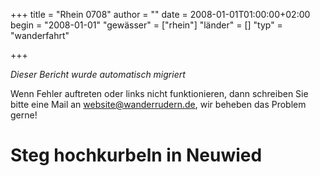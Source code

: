 +++
title = "Rhein 0708"
author = ""
date = 2008-01-01T01:00:00+02:00
begin = "2008-01-01"
"gewässer" = ["rhein"]
"länder" = []
"typ" = "wanderfahrt"

+++


*Dieser Bericht wurde automatisch migriert*

Wenn Fehler auftreten oder links nicht funktionieren, dann schreiben Sie bitte eine Mail an website@wanderrudern.de, wir beheben das Problem gerne!



# Steg hochkurbeln in Neuwied


